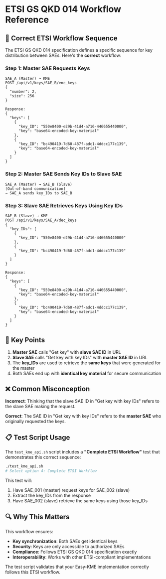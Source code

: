 # ETSI GS QKD 014 Workflow Reference

## 🔄 **Correct ETSI Workflow Sequence**

The ETSI GS QKD 014 specification defines a specific sequence for key distribution between SAEs. Here's the **correct** workflow:

### **Step 1: Master SAE Requests Keys**
```
SAE_A (Master) → KME
POST /api/v1/keys/SAE_B/enc_keys
{
  "number": 2,
  "size": 256
}

Response:
{
  "keys": [
    {
      "key_ID": "550e8400-e29b-41d4-a716-446655440000",
      "key": "base64-encoded-key-material"
    },
    {
      "key_ID": "bc490419-7d60-487f-adc1-4ddcc177c139", 
      "key": "base64-encoded-key-material"
    }
  ]
}
```

### **Step 2: Master SAE Sends Key IDs to Slave SAE**
```
SAE_A (Master) → SAE_B (Slave)
[Out-of-band communication]
→ SAE_A sends key_IDs to SAE_B
```

### **Step 3: Slave SAE Retrieves Keys Using Key IDs**
```
SAE_B (Slave) → KME
POST /api/v1/keys/SAE_A/dec_keys
{
  "key_IDs": [
    {
      "key_ID": "550e8400-e29b-41d4-a716-446655440000"
    },
    {
      "key_ID": "bc490419-7d60-487f-adc1-4ddcc177c139"
    }
  ]
}

Response:
{
  "keys": [
    {
      "key_ID": "550e8400-e29b-41d4-a716-446655440000",
      "key": "base64-encoded-key-material"
    },
    {
      "key_ID": "bc490419-7d60-487f-adc1-4ddcc177c139",
      "key": "base64-encoded-key-material"
    }
  ]
}
```

## 🎯 **Key Points**

1. **Master SAE** calls "Get key" with **slave SAE ID** in URL
2. **Slave SAE** calls "Get key with key IDs" with **master SAE ID** in URL
3. The **key_IDs** are used to retrieve the **same keys** that were generated for the master
4. Both SAEs end up with **identical key material** for secure communication

## ❌ **Common Misconception**

**Incorrect**: Thinking that the slave SAE ID in "Get key with key IDs" refers to the slave SAE making the request.

**Correct**: The SAE ID in "Get key with key IDs" refers to the **master SAE** who originally requested the keys.

## 📋 **Test Script Usage**

The `test_kme_api.sh` script includes a **"Complete ETSI Workflow"** test that demonstrates this correct sequence:

```bash
./test_kme_api.sh
# Select option 4: Complete ETSI Workflow
```

This test will:
1. Have SAE_001 (master) request keys for SAE_002 (slave)
2. Extract the key_IDs from the response
3. Have SAE_002 (slave) retrieve the same keys using those key_IDs

## 🔍 **Why This Matters**

This workflow ensures:
- **Key synchronization**: Both SAEs get identical keys
- **Security**: Keys are only accessible to authorized SAEs
- **Compliance**: Follows ETSI GS QKD 014 specification exactly
- **Interoperability**: Works with other ETSI-compliant implementations

The test script validates that your Easy-KME implementation correctly follows this ETSI workflow. 
